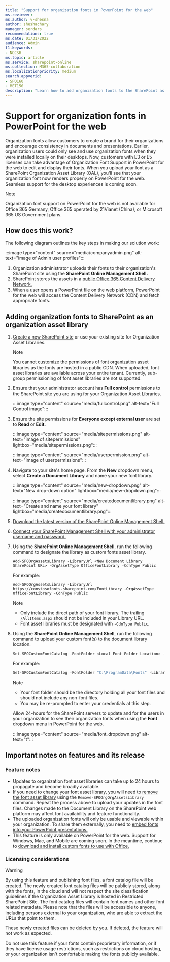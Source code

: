 ```yaml
---
title: "Support for organization fonts in PowerPoint for the web"
ms.reviewer:
ms.author: v-shesna
author: sheshachary
manager: serdars
recommendations: true
ms.date: 01/31/2022
audience: Admin
f1.keywords:
- NOCSH
ms.topic: article
ms.service: sharepoint-online
ms.collection: M365-collaboration
ms.localizationpriority: medium
search.appverid:
- SPO160
- MET150
description: "Learn how to add organization fonts to the SharePoint as Organization Asset Libraries."
---
```


# Support for organization fonts in PowerPoint for the web

Organization fonts allow customers to create a brand for their organizations and encourage consistency in documents and presentations. Earlier, organization users could only see and use organization fonts when they were installed locally on their desktops. Now, customers with E3 or E5 licenses can take advantage of Organization Font Support in PowerPoint for the web to edit and display their fonts. When you upload your font as a SharePoint Organization Asset Library (OAL), you'll see that your organization font now renders properly on PowerPoint for the web. Seamless support for the desktop experiences is coming soon.

> [!NOTE]
> Organization font support on PowerPoint for the web is not available for Office 365 Germany, Office 365 operated by 21Vianet (China), or Microsoft 365 US Government plans.

## How does this work?

The following diagram outlines the key steps in making our solution work:

   :::image type="content" source="media/companyadmin.png" alt-text="image of Admin user profiles":::

1. Organization administrator uploads their fonts to their organization's SharePoint site using the **SharePoint Online Management Shell.**
2. SharePoint stores the assets in a [public Office 365 Content Delivery Network.](/microsoft-365/enterprise/use-microsoft-365-cdn-with-spo?view=o365-worldwide&preserve-view=true)
3. When a user opens a PowerPoint file on the web platform, PowerPoint for the web will access the Content Delivery Network (CDN) and fetch appropriate fonts.

## Adding organization fonts to SharePoint as an organization asset library

1. [Create a new SharePoint site](https://support.microsoft.com/office/create-a-site-in-sharepoint-4d1e11bf-8ddc-499d-b889-2b48d10b1ce8) or use your existing site for Organization Asset Libraries.

     > [!NOTE]
     > You cannot customize the permissions of font organization asset libraries as the fonts are hosted in a public CDN. When uploaded, font asset libraries are available across your entire tenant. Currently, sub-group permissioning of font asset libraries are not supported.

2. Ensure that your administrator account has **Full control** permissions to the SharePoint site you are using for your Organization Asset Libraries.

   :::image type="content" source="media/fullcontrol.png" alt-text="Full Control image":::

3. Ensure the site permissions for **Everyone except external user** are set to **Read** or **Edit.**

    :::image type="content" source="media/sitepermissions.png" alt-text="image of sitepermissions" lightbox="media/sitepermissions.png":::

    :::image type="content" source="media/userpermission.png" alt-text="image of userpermissions":::

4. Navigate to your site's home page. From the **New** dropdown menu, select **Create a Document Library** and name your new font library.

   :::image type="content" source="media/new-dropdown.png" alt-text="New drop-down option" lightbox="media/new-dropdown.png":::

   :::image type="content" source="media/createdocumentlibrary.png" alt-text="Create and name your font library" lightbox="media/createdocumentlibrary.png":::

5. [Download the latest version of the SharePoint Online Management Shell.](https://go.microsoft.com/fwlink/p/?LinkId=255251)
6. [Connect your SharePoint Management Shell with your administrator username and password.](/powershell/sharepoint/sharepoint-online/connect-sharepoint-online)
7. Using the **SharePoint Online Management Shell**, run the following command to designate the library as custom fonts asset library.

      `Add-SPOOrgAssetsLibrary -LibraryUrl <New Document Library SharePoint URL> -OrgAssetType OfficeFontLibrary -CdnType Public`

      For example:

     `Add-SPOOrgAssetsLibrary -LibraryUrl https://constosofonts.sharepoint.com/FontLibrary -OrgAssetType OfficeFontLibrary -CdnType Public`

    > [!NOTE]
    >
    > - Only include the direct path of your font library. The trailing `/AllItems.aspx` should not be included in your Library URL.
    > - Font asset libraries must be designated with `-CdnType Public`.

8. Using the **SharePoint Online Management Shell**, run the following command to upload your custom font(s) to the document library location.

   ```powershell
   Set-SPOCustomFontCatalog -FontFolder <Local Font Folder Location> -LibraryUrl <Document Library SharePoint URL>
   ```

   For example:

   ```PowerShell
   Set-SPOCustomFontCatalog -FontFolder "C:\ProgramData\Fonts" -LibraryUrl https://contosofonts.sharepoint.com/FontLibrary
   ```

   > [!NOTE]
   >
   > - Your font folder should be the directory holding all your font files and should not include any non-font files.
   > - You may be re-prompted to enter your credentials at this step.

    Allow 24-hours for the SharePoint servers to update and for the users in your organization to see their organization fonts when using the **Font** dropdown menu in PowerPoint for the web.

    :::image type="content" source="media/font_dropdown.png" alt-text="t":::

## Important notes on features and its release

### Feature notes

- Updates to organization font asset libraries can take up to 24 hours to propagate and become broadly available.
- If you need to change your font asset library, you will need to [remove the font asset library](/powershell/module/sharepoint-online/remove-spoorgassetslibrary) using the ```Remove-SPOOrgOrgAssetsLibrary``` command. Repeat the process above to upload your updates in the font files. Changes made to the Document Library on the SharePoint web platform may affect font availability and feature functionality.
- The uploaded organization fonts will only be usable and viewable within your organization. To share them externally, you need to [embed fonts into your PowerPoint presentations.](https://support.microsoft.com/office/benefits-of-embedding-custom-fonts-cb3982aa-ea76-4323-b008-86670f222dbc)
- This feature is only available on PowerPoint for the web. Support for Windows, Mac, and Mobile are coming soon. In the meantime, continue to [download and install custom fonts to use with Office.](https://support.microsoft.com/topic/download-and-install-custom-fonts-to-use-with-office-0ee09e74-edc1-480c-81c2-5cf9537c70ce)

### Licensing considerations

> [!WARNING]
> By using this feature and publishing font files, a font catalog file will be created. The newly created font catalog files will be publicly stored, along with the fonts, in the cloud and will not respect the site classification guidelines if the Organization Asset Library is hosted in Restricted SharePoint Site. The font catalog files will contain font names and other font related metadata. Please note that the files will be accessible to anyone, including persons external to your organization, who are able to extract the URLs that point to them.
>
> These newly created files can be deleted by you. If deleted, the feature will not work as expected.
>
> Do not use this feature if your fonts contain proprietary information, or if they have license usage restrictions, such as restrictions on cloud hosting, or your organization isn't comfortable making the fonts publicly available.

